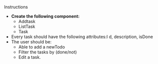 Instructions

* **Create  the following component:**
  * Addtask
  * ListTask
  * Task
* Every task should have the following attributes:I d, description, isDone
* The user should be:
  * Able to add a newTodo
  * Filter the tasks by (done/not)
  * Edit a task.

